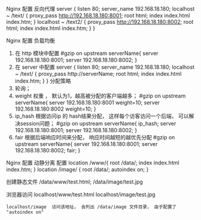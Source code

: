 Nginx 配置 反向代理
   server {
        listen          80;
        server_name     192.168.18.180;
        localhost ~ /text/ {
            proxy_pass http://192.168.18.180:8001;
            root   html;
            index  index.html index.htm;
        }
         localhost ~ /text2/ {
            proxy_pass http://192.168.18.180:8002;
            root   html;
            index  index.html index.htm;
        }
    }

Nginx 配置 负载均衡
 1.  在 http 模块中配置
     #gzip on
     upstream serverName{
         server 192.168.18.180:8001;
         server 192.168.18.180:8002;
     }
 2. 在 server 中配置
      server {
        listen          80;
        server_name     192.168.18.180;
        localhost ~ /text/ {
            proxy_pass http://serverName;
            root   html;
            index  index.html index.htm;
        }
      }
 分配策略 
 1. 轮询； 
 2. weight 权重 ， 默认为1，越高被分配的客户端越多； 
     #gzip on
     upstream serverName{
         server 192.168.18.180:8001 weight=10;
         server 192.168.18.180:8002 weight=10;
     }
 3. ip_hash 根据访问ip 的 hash结果分配， 这样每个访客访问一个后端， 可以解决session问题；
     #gzip on
     upstream serverName{
         ip_hash;
         server 192.168.18.180:8001;
         server 192.168.18.180:8002;
     } 
 4. fair 根据后端响应时间来分配， 响应时间越短的越优先分配
     #gzip on
     upstream serverName{
         server 192.168.18.180:8001;
         server 192.168.18.180:8002;
         fair;
     } 
 

Nginx 配置 动静分离
  配置
    location /www/{
        root /data/;
        index index.html index.htm;
    }
    location /image/ {
        root /data/;
        autoindex on;
    }

  创建静态文件
    /data/www/test.html; /data/image/test.jpg

  浏览器访问
    localhost/www/test.html
    localhost/image/test.jpg

    localhost/image  访问该地址， 会列出 /data/image 文件目录， 由于配置了 "autoindex on"
